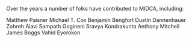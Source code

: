 Over the years a number of folks have contributed to MIDCA, including:

Matthew Paisner
Michael T. Cox
Benjamin Bengfort
Dustin Dannenhauer
Zohreh Alavi
Sampath Gogineni
Sravya Kondrakunta
Anthony Mitchell
James Boggs
Vahid Eyorokon
